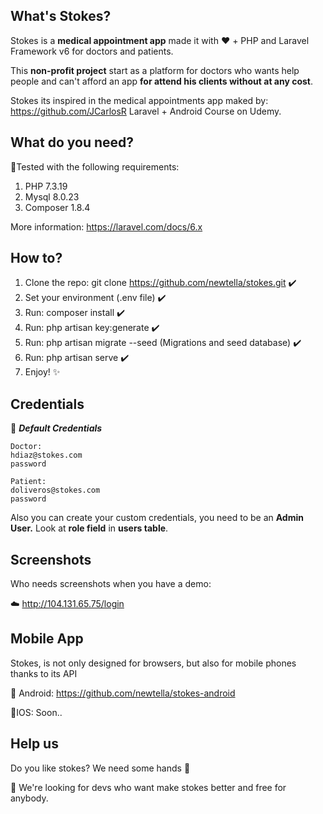 ## What's Stokes?

Stokes is a **medical appointment app** made it with :heart: + PHP and Laravel Framework v6  for doctors and patients.

This **non-profit project** start as a platform for doctors who wants help people and can't afford an app **for attend his clients without at any cost**.


Stokes its inspired in the medical appointments app maked by: https://github.com/JCarlosR Laravel + Android Course on Udemy. 

## What do you need?

:rocket:Tested with the following requirements:

 1. PHP 7.3.19
 2. Mysql 8.0.23
 3. Composer 1.8.4
 
More information: https://laravel.com/docs/6.x

## How to?

 1. Clone the repo: git clone https://github.com/newtella/stokes.git :heavy_check_mark:
 2. Set your environment (.env file) :heavy_check_mark:
 3. Run: composer install :heavy_check_mark:
 4. Run: php artisan key:generate :heavy_check_mark:
 5. Run: php artisan migrate --seed (Migrations and seed database) :heavy_check_mark:
 6. Run: php artisan serve :heavy_check_mark:
 7. Enjoy! :sparkles:

## Credentials

:cop: ***Default Credentials***

    Doctor: 
    hdiaz@stokes.com
    password
    
    Patient:
    doliveros@stokes.com
    password

Also you can create your custom credentials, you need to be an **Admin User.** 
Look at **role field** in **users table**.

## Screenshots
Who needs screenshots when you have a demo:

:cloud: http://104.131.65.75/login

## Mobile App
Stokes, is not only designed for browsers, but also for mobile phones thanks to its API

:robot: Android:
https://github.com/newtella/stokes-android

:apple:IOS: 
Soon..


## Help us
Do you like stokes? We need some hands :raised_hands:

:telescope: We're looking for devs who want make stokes better and free for anybody.

